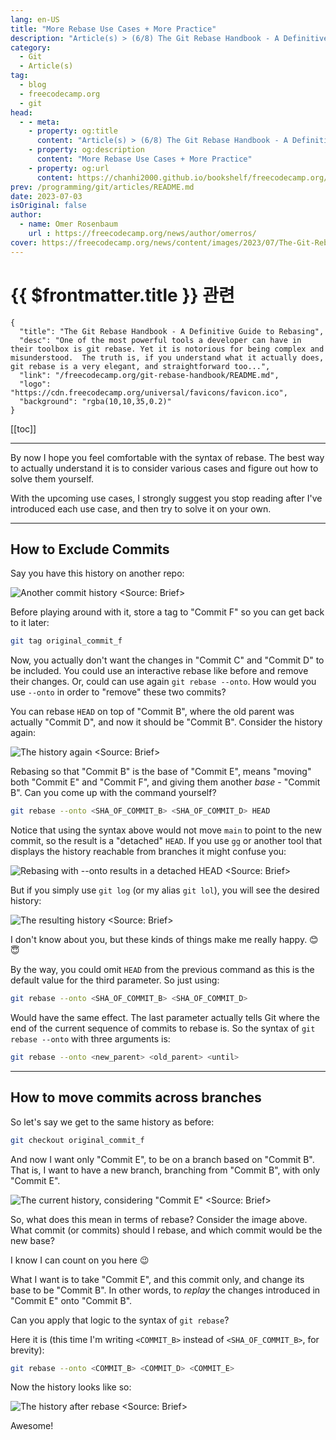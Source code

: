 ```yaml
---
lang: en-US
title: "More Rebase Use Cases + More Practice"
description: "Article(s) > (6/8) The Git Rebase Handbook - A Definitive Guide to Rebasing"
category:
  - Git
  - Article(s)
tag:
  - blog
  - freecodecamp.org
  - git
head:
  - - meta:
    - property: og:title
      content: "Article(s) > (6/8) The Git Rebase Handbook - A Definitive Guide to Rebasing"
    - property: og:description
      content: "More Rebase Use Cases + More Practice"
    - property: og:url
      content: https://chanhi2000.github.io/bookshelf/freecodecamp.org/git-rebase-handbook/more-rebase-use-cases-more-practice.html
prev: /programming/git/articles/README.md
date: 2023-07-03
isOriginal: false
author:
  - name: Omer Rosenbaum
    url : https://freecodecamp.org/news/author/omerros/
cover: https://freecodecamp.org/news/content/images/2023/07/The-Git-Rebase-Handbook-Book-Cover--1-.png
---
```


# {{ $frontmatter.title }} 관련

```component VPCard
{
  "title": "The Git Rebase Handbook - A Definitive Guide to Rebasing",
  "desc": "One of the most powerful tools a developer can have in their toolbox is git rebase. Yet it is notorious for being complex and misunderstood.  The truth is, if you understand what it actually does, git rebase is a very elegant, and straightforward too...",
  "link": "/freecodecamp.org/git-rebase-handbook/README.md",
  "logo": "https://cdn.freecodecamp.org/universal/favicons/favicon.ico",
  "background": "rgba(10,10,35,0.2)"
}
```

[[toc]]

---

<SiteInfo
  name="The Git Rebase Handbook - A Definitive Guide to Rebasing"
  desc="One of the most powerful tools a developer can have in their toolbox is git rebase. Yet it is notorious for being complex and misunderstood.  The truth is, if you understand what it actually does, git rebase is a very elegant, and straightforward too..."
  url="https://freecodecamp.org/news/git-rebase-handbook#heading-more-rebase-use-cases-more-practice"
  logo="https://cdn.freecodecamp.org/universal/favicons/favicon.ico"
  preview="https://freecodecamp.org/news/content/images/2023/07/The-Git-Rebase-Handbook-Book-Cover--1-.png"/>

By now I hope you feel comfortable with the syntax of rebase. The best way to actually understand it is to consider various cases and figure out how to solve them yourself.

With the upcoming use cases, I strongly suggest you stop reading after I've introduced each use case, and then try to solve it on your own.

---

## How to Exclude Commits

Say you have this history on another repo:

![Another commit history<br/><Source: [<VPIcon icon="fa-brands fa-youtube"/>Brief](https://youtu.be/3VFsitGUB3s)>](https://freecodecamp.org/news/content/images/2023/06/image-284.png)

Before playing around with it, store a tag to "Commit F" so you can get back to it later:

```sh
git tag original_commit_f
```

Now, you actually don't want the changes in "Commit C" and "Commit D" to be included. You could use an interactive rebase like before and remove their changes. Or, could can use again `git rebase --onto`. How would you use `--onto` in order to "remove" these two commits?

You can rebase `HEAD` on top of "Commit B", where the old parent was actually "Commit D", and now it should be "Commit B". Consider the history again:

![The history again<br/><Source: [<VPIcon icon="fa-brands fa-youtube"/>Brief](https://youtu.be/3VFsitGUB3s)>](https://freecodecamp.org/news/content/images/2023/06/image-284.png)

Rebasing so that "Commit B" is the base of "Commit E", means "moving" both "Commit E" and "Commit F", and giving them another *base* - "Commit B". Can you come up with the command yourself?

```sh
git rebase --onto <SHA_OF_COMMIT_B> <SHA_OF_COMMIT_D> HEAD
```

Notice that using the syntax above would not move <VPIcon icon="fa-brands fa-code-branch"/>`main` to point to the new commit, so the result is a "detached" `HEAD`. If you use `gg` or another tool that displays the history reachable from branches it might confuse you:

![Rebasing with `--onto` results in a detached `HEAD`<br/><Source: [<VPIcon icon="fa-brands fa-youtube"/>Brief](https://youtu.be/3VFsitGUB3s)>](https://freecodecamp.org/news/content/images/2023/06/image-285.png)

But if you simply use `git log` (or my alias `git lol`), you will see the desired history:

![The resulting history<br/><Source: [<VPIcon icon="fa-brands fa-youtube"/>Brief](https://youtu.be/3VFsitGUB3s)>](https://freecodecamp.org/news/content/images/2023/06/image-286.png)

I don't know about you, but these kinds of things make me really happy. 😊😇

By the way, you could omit `HEAD` from the previous command as this is the default value for the third parameter. So just using:

```sh
git rebase --onto <SHA_OF_COMMIT_B> <SHA_OF_COMMIT_D>
```

Would have the same effect. The last parameter actually tells Git where the end of the current sequence of commits to rebase is. So the syntax of `git rebase --onto` with three arguments is:

```sh
git rebase --onto <new_parent> <old_parent> <until>
```

---

## How to move commits across branches

So let's say we get to the same history as before:

```sh
git checkout original_commit_f
```

And now I want only "Commit E", to be on a branch based on "Commit B". That is, I want to have a new branch, branching from "Commit B", with only "Commit E".

![The current history, considering "Commit E"<br/><Source: [<VPIcon icon="fa-brands fa-youtube"/>Brief](https://youtu.be/3VFsitGUB3s)>](https://freecodecamp.org/news/content/images/2023/06/image-287.png)

So, what does this mean in terms of rebase? Consider the image above. What commit (or commits) should I rebase, and which commit would be the new base?

I know I can count on you here 😉

What I want is to take "Commit E", and this commit only, and change its base to be "Commit B". In other words, to *replay* the changes introduced in "Commit E" onto "Commit B".

Can you apply that logic to the syntax of `git rebase`?

Here it is (this time I'm writing `<COMMIT_B>` instead of `<SHA_OF_COMMIT_B>`, for brevity):

```sh
git rebase --onto <COMMIT_B> <COMMIT_D> <COMMIT_E>
```

Now the history looks like so:

![The history after rebase<br/><Source: [<VPIcon icon="fa-brands fa-youtube"/>Brief](https://youtu.be/3VFsitGUB3s)>](https://freecodecamp.org/news/content/images/2023/06/image-288.png)

Awesome!
